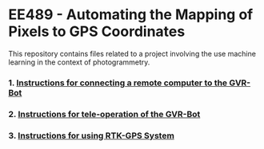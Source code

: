 # EE489 - Automating the Mapping of Pixels to GPS Coordinates

This repository contains files related to a project involving the use machine learning in the context of photogrammetry.  

### 1. [Instructions for connecting a remote computer to the GVR-Bot](https://github.com/westpoint-robotics/ee489_pixel_to_gps/blob/master/gvr_setup/README.md)

### 2. [Instructions for tele-operation of the GVR-Bot](https://github.com/westpoint-robotics/ee489_pixel_to_gps/blob/master/gvr_tele/README.md)

### 3. [Instructions for using RTK-GPS System](https://github.com/westpoint-robotics/ee489_pixel_to_gps/blob/master/rtk_gps.md)
